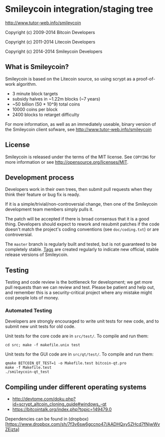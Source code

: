 Smileycoin integration/staging tree
================================

http://www.tutor-web.info/smileycoin

Copyright (c) 2009-2014 Bitcoin Developers

Copyright (c) 2011-2014 Litecoin Developers

Copyright (c) 2014-2014 Smileycoin Developers

What is Smileycoin?
----------------

Smileycoin is based on the Litecoin source, so using scrypt as a proof-of-work algorithm.
 - 3 minute block targets
 - subsidy halves in ~1.22m blocks (~7 years)
 - ~50 billion (50 * 10^9) total coins
 - 10000 coins per block
 - 2400 blocks to retarget difficulty

For more information, as well as an immediately useable, binary version of
the Smileycoin client sofware, see http://www.tutor-web.info/smileycoin

License
-------

Smileycoin is released under the terms of the MIT license. See `COPYING` for more
information or see http://opensource.org/licenses/MIT.

Development process
-------------------

Developers work in their own trees, then submit pull requests when they think
their feature or bug fix is ready.

If it is a simple/trivial/non-controversial change, then one of the Smileycoin
development team members simply pulls it.

The patch will be accepted if there is broad consensus that it is a good thing.
Developers should expect to rework and resubmit patches if the code doesn't
match the project's coding conventions (see `doc/coding.txt`) or are
controversial.

The `master` branch is regularly built and tested, but is not guaranteed to be
completely stable. [Tags](https://github.com/bitcoin/bitcoin/tags) are created
regularly to indicate new official, stable release versions of Smileycoin.

Testing
-------

Testing and code review is the bottleneck for development; we get more pull
requests than we can review and test. Please be patient and help out, and
remember this is a security-critical project where any mistake might cost people
lots of money.

### Automated Testing

Developers are strongly encouraged to write unit tests for new code, and to
submit new unit tests for old code.

Unit tests for the core code are in `src/test/`. To compile and run them:

    cd src; make -f makefile.unix test

Unit tests for the GUI code are in `src/qt/test/`. To compile and run them:

    qmake BITCOIN_QT_TEST=1 -o Makefile.test bitcoin-qt.pro
    make -f Makefile.test
    ./smileycoin-qt_test

Compiling under different operating systems
-------------------------------------------

* http://devtome.com/doku.php?id=scrypt_altcoin_cloning_guide#windows_-qt
* https://bitcointalk.org/index.php?topic=149479.0

Dependencies can be found in (dropbox)[https://www.dropbox.com/sh/7f3v6sw6gccno47/AADHQxy5ZHcd7fNjwWvZEjzta]


